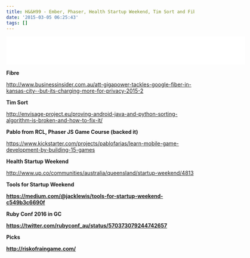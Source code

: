 ```yaml
---
title: H&&H99 - Ember, Phaser, Health Startup Weekend, Tim Sort and Fibre
date: '2015-03-05 06:25:43'
tags: []
---
```


<!--more-->

<iframe style="border: none" src="//html5-player.libsyn.com/embed/episode/id/3404572/height/75/width/640/theme/standard/direction/no/autoplay/no/autonext/no/thumbnail/no/preload/no/no_addthis/no/" height="75" width="640" scrolling="no"  allowfullscreen webkitallowfullscreen mozallowfullscreen oallowfullscreen msallowfullscreen></iframe>

<strong>Fibre</strong>

http://www.businessinsider.com.au/att-gigapower-tackles-google-fiber-in-kansas-city--but-its-charging-more-for-privacy-2015-2

<strong>Tim Sort</strong>

<a href="http://envisage-project.eu/proving-android-java-and-python-sorting-algorithm-is-broken-and-how-to-fix-it/">http://envisage-project.eu/proving-android-java-and-python-sorting-algorithm-is-broken-and-how-to-fix-it/</a>

<strong>Pablo from RCL, Phaser JS Game Course (backed it)</strong>

<a href="https://www.kickstarter.com/projects/pablofarias/learn-mobile-game-development-by-building-15-games">https://www.kickstarter.com/projects/pablofarias/learn-mobile-game-development-by-building-15-games</a>

<strong>Health Startup Weekend</strong>

<a href="http://www.up.co/communities/australia/queensland/startup-weekend/4813">http://www.up.co/communities/australia/queensland/startup-weekend/4813</a>

<strong>Tools for Startup Weekend</strong>

<b><a href="https://medium.com/@jacklewis/tools-for-startup-weekend-c549b3c6690f">https://medium.com/@jacklewis/tools-for-startup-weekend-c549b3c6690f</a></b>

<strong>Ruby Conf 2016 in GC</strong>

<a href="https://twitter.com/rubyconf_au/status/570373079244742657"><b>https://twitter.com/rubyconf_au/status/570373079244742657</b></a>

<b>Picks</b>

<a href="http://riskofraingame.com/"><b>http://riskofraingame.com/</b></a>

&nbsp;
